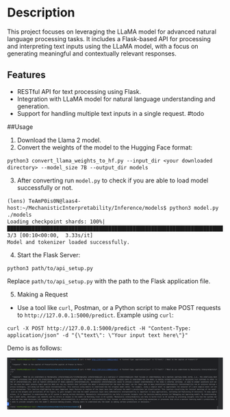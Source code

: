 # Description

This project focuses on leveraging the LLaMA model for advanced natural language processing tasks. It includes a 
Flask-based API for processing and interpreting text inputs using the LLaMA model, with a focus on generating 
meaningful and contextually relevant responses.

## Features 

- RESTful API for text processing using Flask.
- Integration with LLaMA model for natural language understanding and generation.
- Support for handling multiple text inputs in a single request. #todo

##Usage

1. Download the Llama 2 model.
2. Convert the weights of the model to the Hugging Face format:
```
python3 convert_llama_weights_to_hf.py --input_dir <your downloaded directory> --model_size 7B --output_dir models
```

3. After converting run `model.py` to check if you are able to load model successfully or not.
```
(lens) TeAmP0is0N@laas4-host:~/MechanisticInterpretability/Inference/models$ python3 model.py ./models
Loading checkpoint shards: 100%|██████████████████████████████████████████████████████████████████████████████████████████████████████████████████████████████████████████████████████████████████████| 3/3 [00:10<00:00,  3.33s/it]
Model and tokenizer loaded successfully.
```

4. Start the Flask Server: 
```
python3 path/to/api_setup.py
```
Replace `path/to/api_setup.py` with the path to the Flask application file.

5. Making a Request 
- Use a tool like `curl`, Postman, or a Python script to make POST requests to `http://127.0.0.1:5000/predict`.
Example using `curl`:
```
curl -X POST http://127.0.0.1:5000/predict -H "Content-Type: application/json" -d "{\"text\": \"Your input text here\"}"
```

Demo is as follows:

![Demo Image](./images/demo.png)



